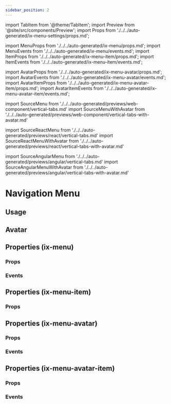 ```yaml
---
sidebar_position: 2
---
```


import TabItem from '@theme/TabItem';
import Preview from '@site/src/components/Preview';
import Props from './../../auto-generated/ix-menu-settings/props.md';

import MenuProps from './../../auto-generated/ix-menu/props.md';
import MenuEvents from './../../auto-generated/ix-menu/events.md';
import ItemProps from './../../auto-generated/ix-menu-item/props.md';
import ItemEvents from './../../auto-generated/ix-menu-item/events.md';

import AvatarProps from './../../auto-generated/ix-menu-avatar/props.md';
import AvatarEvents from './../../auto-generated/ix-menu-avatar/events.md';
import AvatarItemProps from './../../auto-generated/ix-menu-avatar-item/props.md';
import AvatarItemEvents from './../../auto-generated/ix-menu-avatar-item/events.md';

import SourceMenu from './../../auto-generated/previews/web-component/vertical-tabs.md'
import SourceMenuWithAvatar from './../../auto-generated/previews/web-component/vertical-tabs-with-avatar.md'

import SourceReactMenu from './../../auto-generated/previews/react/vertical-tabs.md'
import SourceReactMenuWithAvatar from './../../auto-generated/previews/react/vertical-tabs-with-avatar.md'

import SourceAngularMenu from './../../auto-generated/previews/angular/vertical-tabs.md'
import SourceAngularMenuWithAvatar from './../../auto-generated/previews/angular/vertical-tabs-with-avatar.md'

# Navigation Menu

## Usage

<Preview name="vertical-tabs" height="30rem" noMargin>
  <TabItem value="javascript">
    <SourceMenu />
  </TabItem>
  <TabItem value="react">
    <SourceReactMenu />
  </TabItem>
  <TabItem value="angular">
    <SourceAngularMenu />
  </TabItem>
</Preview>

## Avatar

<Preview name="vertical-tabs-with-avatar" height="30rem" noMargin>
  <TabItem value="javascript">
    <SourceMenuWithAvatar />
  </TabItem>
  <TabItem value="react">
    <SourceReactMenuWithAvatar />
  </TabItem>
  <TabItem value="angular">
    <SourceAngularMenuWithAvatar />
  </TabItem>
</Preview>

## Properties (ix-menu)

### Props

<MenuProps />

### Events

<MenuEvents />

## Properties (ix-menu-item)

### Props

<ItemProps />

## Properties (ix-menu-avatar)

### Props

<AvatarProps />

### Events

<AvatarEvents />

## Properties (ix-menu-avatar-item)

### Props

<AvatarItemProps />

### Events

<AvatarItemEvents />
